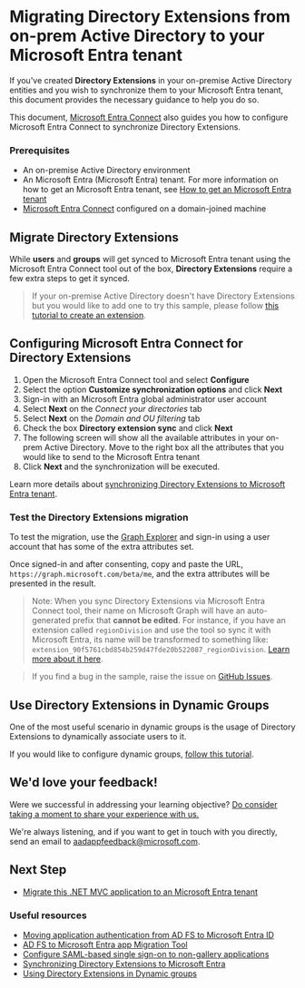 # Migrating Directory Extensions from on-prem Active Directory to your Microsoft Entra tenant

If you've created **Directory Extensions** in your on-premise Active Directory entities and you wish to synchronize them to your Microsoft Entra tenant, this document provides the necessary guidance to help you do so.

This document, [Microsoft Entra Connect](https://learn.microsoft.com/azure/active-directory/hybrid/how-to-connect-sync-whatis) also guides you how to configure Microsoft Entra Connect to synchronize Directory Extensions.

### Prerequisites

- An on-premise Active Directory environment
- An Microsoft Entra (Microsoft Entra) tenant. For more information on how to get an Microsoft Entra tenant, see [How to get an Microsoft Entra tenant](https://learn.microsoft.com/entra/identity-platform/quickstart-create-new-tenant)
- [Microsoft Entra Connect](https://learn.microsoft.com/azure/active-directory/hybrid/how-to-connect-sync-whatis) configured on a domain-joined machine

## Migrate Directory Extensions

While **users** and **groups**  will get synced to Microsoft Entra tenant using the Microsoft Entra Connect tool out of the box, **Directory Extensions** require a few extra steps to get it synced.

>If your on-premise Active Directory doesn't have Directory Extensions but you would like to add one to try this sample, please follow [this tutorial to create an extension](https://social.technet.microsoft.com/wiki/contents/articles/51121.active-directory-how-to-add-custom-attribute-to-schema.aspx).

## Configuring Microsoft Entra Connect for Directory Extensions

1. Open the Microsoft Entra Connect tool and select **Configure**
2. Select the option **Customize synchronization options** and click **Next**
3. Sign-in with an Microsoft Entra global administrator user account
4. Select **Next** on the *Connect your directories* tab
5. Select **Next** on the *Domain and OU filtering* tab
6. Check the box **Directory extension sync** and click **Next**
7. The following screen will show all the available attributes in your on-prem Active Directory. Move to the right box all the attributes that you would like to send to the Microsoft Entra tenant
8. Click **Next** and the synchronization will be executed.

Learn more details about [synchronizing Directory Extensions to Microsoft Entra tenant](https://learn.microsoft.com/azure/active-directory/hybrid/how-to-connect-sync-feature-directory-extensions).

### Test the Directory Extensions migration

To test the migration, use the [Graph Explorer](https://aka.ms/ge) and sign-in using a user account that has some of the extra attributes set.

Once signed-in and after consenting, copy and paste the URL, `https://graph.microsoft.com/beta/me`, and the extra attributes will be presented in the result.

>Note: When you sync Directory Extensions via Microsoft Entra Connect tool, their name on Microsoft Graph will have an auto-generated prefix that **cannot be edited**. For instance, if you have an extension called `regionDivision` and use the tool so sync it with Microsoft Entra, its name will be transformed to something like: `extension_90f5761cbd854b259d47fde20b522087_regionDivision`. [Learn more about it here](https://learn.microsoft.com/azure/active-directory/hybrid/how-to-connect-sync-feature-directory-extensions#configuration-changes-in-azure-ad-made-by-the-wizard).

> If you find a bug in the sample, raise the issue on [GitHub Issues](../../issues).

## Use Directory Extensions in Dynamic Groups

One of the most useful scenario in dynamic groups is the usage of Directory Extensions to dynamically associate users to it.

If you would like to configure dynamic groups, [follow this tutorial](https://learn.microsoft.com/azure/active-directory/hybrid/how-to-connect-sync-feature-directory-extensions#use-the-attributes-in-dynamic-groups).

## We'd love your feedback!

Were we successful in addressing your learning objective? [Do consider taking a moment to share your experience with us.](https://forms.office.com/Pages/ResponsePage.aspx?id=v4j5cvGGr0GRqy180BHbR73pcsbpbxNJuZCMKN0lURpUODFCRVg4VTk2QUE2VEFPMUZKSEJNUFhWUyQlQCN0PWcu)

We're always listening, and if you want to get in touch with you directly, send an email to <aadappfeedback@microsoft.com>.

## Next Step

- [Migrate this .NET MVC application to an Microsoft Entra tenant](./../2-AAD-Migration/2-1-SAML-WebApp/README.md)

### Useful resources

- [Moving application authentication from AD FS to Microsoft Entra ID](https://learn.microsoft.com/azure/active-directory/manage-apps/migrate-adfs-apps-to-azure)
- [AD FS to Microsoft Entra app Migration Tool](https://github.com/AzureAD/Deployment-Plans/blob/master/ADFS%20to%20AzureAD%20App%20Migration/Readme.md)
- [Configure SAML-based single sign-on to non-gallery applications](https://learn.microsoft.com/azure/active-directory/manage-apps/configure-single-sign-on-non-gallery-applications)
- [Synchronizing Directory Extensions to Microsoft Entra](https://learn.microsoft.com/azure/active-directory/hybrid/how-to-connect-sync-feature-directory-extensions)
- [Using Directory Extensions in Dynamic groups](https://learn.microsoft.com/azure/active-directory/hybrid/how-to-connect-sync-feature-directory-extensions#use-the-attributes-in-dynamic-groups)
